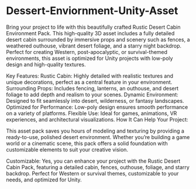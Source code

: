 # Dessert-Enviornment-Unity-Asset

Bring your project to life with this beautifully crafted Rustic Desert Cabin Environment Pack. This high-quality 3D asset includes a fully detailed desert cabin surrounded by immersive props and scenery such as fences, a weathered outhouse, vibrant desert foliage, and a starry night backdrop. Perfect for creating Western, post-apocalyptic, or survival-themed environments, this asset is optimized for Unity projects with low-poly design and high-quality textures.


Key Features:
Rustic Cabin: Highly detailed with realistic textures and unique decorations, perfect as a central feature in your environment.
Surrounding Props: Includes fencing, lanterns, an outhouse, and desert foliage to add depth and realism to your scenes.
Dynamic Environment: Designed to fit seamlessly into desert, wilderness, or fantasy landscapes.
Optimized for Performance: Low-poly design ensures smooth performance on a variety of platforms.
Flexible Use: Ideal for games, animations, VR experiences, and architectural visualizations.
How It Can Help Your Project:

This asset pack saves you hours of modeling and texturing by providing a ready-to-use, polished desert environment. Whether you’re building a game world or a cinematic scene, this pack offers a solid foundation with customizable elements to suit your creative vision.


Customizable:
Yes, you can enhance your project with the Rustic Desert Cabin Pack, featuring a detailed cabin, fences, outhouse, foliage, and starry backdrop. Perfect for Western or survival themes, customizable to your needs, and optimized for Unity.
